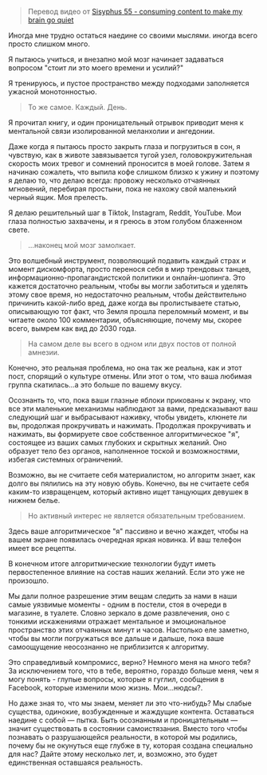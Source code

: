 > Перевод видео от [Sisyphus 55 - consuming content to make my brain go quiet](https://www.youtube.com/watch?v=pnGxNUtZ_a4&t=11s&ab_channel=Sisyphus55)

Иногда мне трудно остаться наедине со своими мыслями.
иногда всего просто слишком много.

Я пытаюсь учиться, и внезапно мой мозг начинает задаваться вопросом "стоит ли это моего времени и усилий?"

Я тренируюсь, и пустое пространство между подходами заполняется ужасной монотонностью.

> То же самое. Каждый. День.

Я прочитал книгу, и один проницательный отрывок приводит меня к ментальной связи изолированной меланхолии и ангедонии.

Даже когда я пытаюсь просто закрыть глаза и погрузиться в сон, я чувствую, как в животе завязывается тугой узел, головокружительная скорость моих тревог и сомнений проносится в моей голове. Затем я начинаю сожалеть, что выпила кофе слишком близко к ужину и поэтому я делаю то, что делаю всегда: провожу несколько отчаянных мгновений, перебирая простыни, пока не нахожу свой маленький черный ящик. Моя прелесть.

Я делаю решительный шаг в Tiktok, Instagram, Reddit, YouTube. Мои глаза полностью захвачены, и я греюсь в этом голубом блаженном свете.

> ...наконец мой мозг замолкает.

Это волшебный инструмент, позволяющий подавить каждый страх и момент дискомфорта, просто перенося себя в мир трендовых танцев, информационно-пропагандистской политики и онлайн-шопинга. Это кажется достаточно реальным, чтобы вы могли заботиться и уделять этому свое время, но недостаточно реальным, чтобы действительно причинить какой-либо вред, даже когда вы пролистываете статью, описывающую тот факт, что Земля прошла переломный момент, и вы читаете около 100 комментарии, объясняющие, почему мы, скорее всего, вымрем как вид до 2030 года.

> На самом деле вы всего в одном или двух постов от полной амнезии.

Конечно, это реальная проблема, но она так же реальна, как и этот пост, спорящий о культуре отмены. Или этот о том, что ваша любимая группа скатилась...а это больше по вашему вкусу.

Осознанть то, что, пока ваши глазные яблоки прикованы к экрану, что все эти маленькие механизмы наблюдают за вами, предсказывают ваш следующий шаг и выбрасывают наживку, чтобы увидеть, клюнете ли вы, продолжая прокручивать и нажимать. Продолжая прокручивать и нажимать, вы формируете свое собственное алгоритмическое "я", состоящее из ваших самых глубоких и скрытных желаний. Оно образует тело без органов, наполненное тоской и возможностями, избегая системных ограничений.

Возможно, вы не считаете себя материалистом, но алгоритм знает, как долго вы пялились на эту новую обувь. Конечно, вы не считаете себя каким-то извращенцем, который активно ищет танцующих девушек в нижнем белье.

> Но активный интерес не является обязательным требованием.

Здесь ваше алгоритмическое "я" пассивно и вечно жаждет, чтобы на вашем экране появилась очередная яркая новинка. И ваш телефон имеет все рецепты.

В конечном итоге алгоритмические технологии будут иметь первостепенное влияние на состав наших желаний. Если это уже не произошло.

Мы дали полное разрешение этим вещам следить за нами в наши самые уязвимые моменты - одним в постели, стоя в очереди в магазине, в туалете. Словно зеркало в доме развлечения, оно с тонкими искажениями отражает ментальное и эмоциональное пространство этих отчаянных минут и часов. Настолько еле заметно, чтобы вы могли погружаться все дальше и дальше, пока ваше самоощущение неосознанно не приблизится к алгоритму.

Это справедливый компромисс, верно? Немного меня на много тебя? За исключением того, что в тебе, вероятно, гораздо больше меня, чем я могу понять - глупые вопросы, которые я гуглил, сообщения в Facebook, которые изменили мою жизнь. Мои...нюдсы?.

Но даже зная то, что мы знаем, меняет ли это что-нибудь? Мы слабые существа, одинокие, возбужденные и жаждущие контента. Оставаться наедине с собой — пытка. Быть осознанным и проницательным — значит существовать в состоянии самоистязания. Вместо того чтобы познавать о разрушающейся реальности, в которой мы родились, почему бы не окунуться еще глубже в ту, которая создана специально для нас? Дайте этому несколько лет, и, возможно, это будет единственная оставшаяся реальность.
